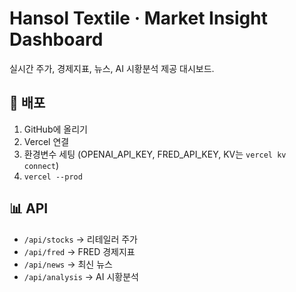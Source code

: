 # Hansol Textile · Market Insight Dashboard

실시간 주가, 경제지표, 뉴스, AI 시황분석 제공 대시보드.

## 🚀 배포
1. GitHub에 올리기
2. Vercel 연결
3. 환경변수 세팅 (OPENAI_API_KEY, FRED_API_KEY, KV는 `vercel kv connect`)
4. `vercel --prod`

## 📊 API
- `/api/stocks` → 리테일러 주가
- `/api/fred` → FRED 경제지표
- `/api/news` → 최신 뉴스
- `/api/analysis` → AI 시황분석
